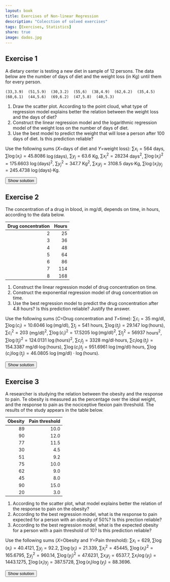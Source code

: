 ```yaml
---
layout: book
title: Exercises of Non-linear Regression
description: "Colecction of solved exercises"
tags: [Exercises, Statistics]
share: true
image: dados.jpg
---
```




## Exercise 1
A dietary center is testing a new diet in sample of 12 persons. The data below are the number of days of diet and the weight loss (in Kg) until them for every person.

```
(33,3.9)  (51,5.9)  (30,3.2)  (55,6)  (38,4.9)  (62,6.2)  (35,4.5)  (60,6.1)  (44,5.6)  (69,6.2)  (47,5.8)  (40,5.3) 
```

1. Draw the scatter plot. According to the point cloud, what type of regression model explains better the relation between the weight loss and the days of diet?
2. Construct the linear regression model and the logarithmic regression model of the weight loss on the number of days of diet.
3. Use the best model to predict the weight that will lose a person after 100 days of diet. Is this prediction reliable?

Use the following sums ($X$=days of diet and $Y$=weight loss):
$\sum x_i=564$ days, $\sum \log(x_i)=45.8086$ $\log(\mbox{days})$, $\sum y_j=63.6$ Kg, $\sum x_i^2=28234$ days$^2$, $\sum \log(x_i)^2=175.6603$ $\log(\mbox{days})^2$, $\sum y_j^2=347.7$ Kg$^2$, $\sum x_iy_j=3108.5$ days$\cdot$Kg, $\sum \log(x_i)y_j=245.4738$ $\log(\mbox{days})\cdot$Kg.

<div><button class="solution">Show solution</button></div>
<div id="solution" style="display: none">
1.
<img src="img/diet_scatterplot-1.svg" title="plot of chunk diet_scatterplot" alt="plot of chunk diet_scatterplot" style="display: block; margin: auto;" />
2. Linear model<br/>
$\bar x=47$ days, $s_x^2=143.8333$ days$^2$.<br/>
$\bar y=5.3$ kg, $s_y^2=0.885$ kg$^2$.<br/>
$s_{xy}=9.9417$ days$\cdot$kg.<br/>
Regression line of weight loss on days of diet: $y=2.0514 + 0.0691x$.<br/>
$r^2=0.7765$.

Logartihmic model<br/>
$\overline{\log(x)}=3.8174$ log(days), $s_{\log(x)}^2=0.0659$ log(days)$^2$.<br/>
$s_{\log(x)y}=0.224$ log(days)$\cdot$kg.<br/>
Logartihmic model of weight loss on days of diet: $y=-7.6678 + 3.397\log(x)$.<br/>
$r^2=0.8599$.<br/>
3. $y(100)=7.9761$ kg. 
</div>

## Exercise 2
The concentration of a drug in blood, in mg/dl, depends on time, in hours, according to the data below.


| Drug concentration| Hours|
|------------------:|-----:|
|                  2|    25|
|                  3|    36|
|                  4|    48|
|                  5|    64|
|                  6|    86|
|                  7|   114|
|                  8|   168|

1. Construct the linear regression model of drug concentration on time.
2. Construct the exponential regression model of drug concentration on time.
3. Use the best regression model to predict the drug concentration after $4.8$ hours? Is this prediction reliable? Justify the answer.

Use the following sums ($C$=Drug concentration and $T$=time): $\sum c_i=35$ mg/dl, $\sum \log(c_i)=10.6046$ $\log(\mbox{mg/dl})$, $\sum t_j=541$ hours, $\sum \log(t_j)=29.147$ $\log(\mbox{hours})$, $\sum c_i^2=203$ (mg/dl)$^2$, $\sum \log(c_i)^2=17.5205$ $\log(\mbox{mg/dl})^2$, $\sum t_j^2=56937$ hours$^2$, $\sum \log(t_j)^2=124.0131$ $\log(\mbox{hours})^2$, $\sum c_it_j=3328$ mg/dl$\cdot$hours, $\sum c_i\log(t_j)=154.3387$ mg/dl$\cdot\log(\mbox{hours})$, $\sum \log(c_i)t_j=951.6961$ $\log(\mbox{mg/dl})\cdot$hours, $\sum \log(c_i)\log(t_j)=46.0805$   $\log(\mbox{mg/dl})\cdot\log(\mbox{hours})$.

<div><button class="solution">Show solution</button></div>
<div id="solution" style="display: none">
1. $\bar x=5$ hours, $s_x^2=4$ hours$^2$.<br/>
$\bar y=77.2857$ mg/dl, $s_y^2=2160.7755$ (mg/dl)$^2$.<br/>
$s_{xy}=89$ hours$\cdot$mg/dl.<br/>
Regression line of drug concentration on time: $y=-33.9643 + 22.25x$.<br/>
$r^2=0.9165$.<br/>
2.

$\overline{\log(y)}=4.1639$ log(mg/dl), $s_{\log(y)}^2=0.3785$ log(mg/dl)$^2$.<br/>
$s_{x\log(y)}=1.2291$ hours$\cdot$log(mg/dl).<br/>
Exponential model of drug concentration on time: $y=e^{2.6275 + 0.3073x}$.<br/>
$r^2=0.9979$.<br/>
3. $y(4.8)=60.4853$ mg/dl. 
</div>

## Exercise 3
A researcher is studying the relation between the obesity and the response to pain. Te obesity is measured as the percentage over the ideal weight, and the response to pain as the nociceptive flexion pain threshold. The results of the study appears in the table below.


| Obesity| Pain threshold|
|-------:|--------------:|
|      89|           10.0|
|      90|           12.0|
|      77|           11.5|
|      30|            4.5|
|      51|            9.2|
|      75|           10.0|
|      62|            9.0|
|      45|            8.0|
|      90|           15.0|
|      20|            3.0|

1. According to the scatter plot, what model explains better the relation of the response to pain on the obesity?
2. According to the best regression model, what is the response to pain expected for a person with an obesity of 50%? Is this prection reliable?
3. According to the best regression model, what is the expected obesity for a person with a pain threshold of 10? Is this prediction reliable?

Use the following sums ($X$=Obesity and $Y$=Pain threshold):
$\sum x_i=629$, $\sum \log(x_i)=40.4121$, $\sum y_j=92.2$, $\sum \log(y_j)=21.339$, $\sum x_i^2=45445$, $\sum \log(x_i)^2=165.6795$, $\sum y_j^2=960.14$, $\sum \log(y_j)^2=47.6231$, $\sum x_iy_j=6537.7$, $\sum x_i\log(y_j)=1443.1275$, $\sum \log(x_i)y_j=387.5728$, $\sum \log(x_i)\log(y_j)=88.3696$.

<div><button class="solution">Show solution</button></div>
<div id="solution" style="display: none">
1.
<img src="img/obesity_pain_scatterplot-1.svg" title="plot of chunk obesity_pain_scatterplot" alt="plot of chunk obesity_pain_scatterplot" style="display: block; margin: auto;" />
2. Linear model<br/>
$\bar x=62.9$, $s_x^2=588.09$.<br/>
$\bar y=9.22$, $s_y^2=11.0056$.<br/>
$s_{xy}=82.0356$.<br/>
Regression line of pain threshold on obesity: $y=1.3232 + 0.1255x$.<br/>
$r^2=0.8422$.

Logartihmic model<br/>
$\overline{\log(x)}=4.0412$, $s_{\log(x)}^2=0.2366$.<br/>
$s_{\log(x)y}=1.4973$.<br/>
Logartihmic model of pain threshold on obesity: $y=-16.3578 + 6.3293\log(x)$.<br/>
$r^2=0.8611$.<br/>
$y(50)=8.4023$.<br/>
3. 

Exponential model of obesity on pain threshold: $x=e^{2.7868 + 0.1361y}$.<br/>
$x(10)=63.2648$. 

